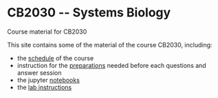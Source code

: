 # CB2030 -- Systems Biology
Course material for CB2030

This site contains some of the material of the course CB2030, including:

* the [schedule](https://statisticalbiotechnology.github.io/cb2030/general/schedule) of the course  
* instruction for the [preparations](prep/index) needed before each questions and answer session  
* the jupyter [notebooks](nb/index)  
* the [lab instructions](lab/)

